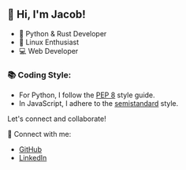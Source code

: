 ## 👋 Hi, I'm Jacob!

- 🚀 Python & Rust Developer
- 🐧 Linux Enthusiast
- 💻 Web Developer

### 📚 Coding Style:

- For Python, I follow the [PEP 8](https://www.python.org/dev/peps/pep-0008/) style guide.
- In JavaScript, I adhere to the [semistandard](https://github.com/standard/semistandard) style.

Let's connect and collaborate!

🔗 Connect with me:
- [GitHub](https://github.com/AchiraALX)
- [LinkedIn](https://www.linkedin.com/in/jacob-obara-2b9b8522a/)


<!---
AchiraALX/AchiraALX is a ✨ special ✨ repository because its `README.md` (this file) appears on your GitHub profile.
You can click the Preview link to take a look at your changes.
--->
